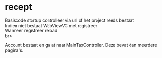 # recept

Basiscode startup controlleer via url of het project reeds bestaat<br>
Indien niet bestaat WebViewVC met registreer<br> Wanneer registreer reload<br>br>

Account bestaat en ga at naar MainTabController. Deze bevat dan meerdere pagina's.

